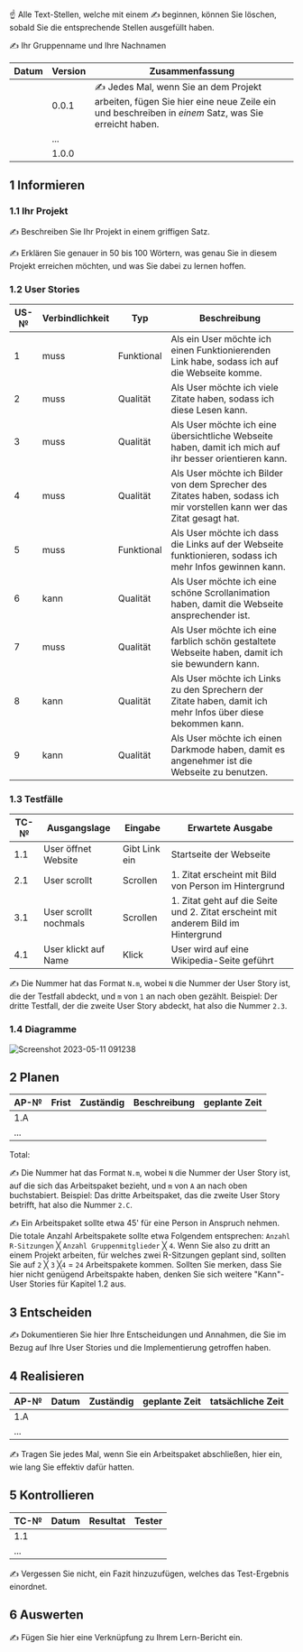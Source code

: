 ☝️ Alle Text-Stellen, welche mit einem ✍️ beginnen, können Sie löschen, sobald Sie die entsprechende Stellen ausgefüllt haben.

✍️ Ihr Gruppenname und Ihre Nachnamen

| Datum | Version | Zusammenfassung                                              |
| ----- | ------- | ------------------------------------------------------------ |
|       | 0.0.1   | ✍️ Jedes Mal, wenn Sie an dem Projekt arbeiten, fügen Sie hier eine neue Zeile ein und beschreiben in *einem* Satz, was Sie erreicht haben. |
|       | ...     |                                                              |
|       | 1.0.0   |                                                              |

## 1 Informieren

### 1.1 Ihr Projekt

✍️ Beschreiben Sie Ihr Projekt in einem griffigen Satz.

✍️ Erklären Sie genauer in 50 bis 100 Wörtern, was genau Sie in diesem Projekt erreichen möchten, und was Sie dabei zu lernen hoffen.

### 1.2 User Stories

| US-№ | Verbindlichkeit | Typ  | Beschreibung                       |
| ---- | --------------- | ---- | ---------------------------------- |
| 1   |muss|Funktional|Als ein User möchte ich einen Funktionierenden Link habe, sodass ich auf die Webseite komme.|
| 2   |muss|Qualität|Als User möchte ich viele Zitate haben, sodass ich diese Lesen kann.|
| 3   |muss|Qualität|Als User möchte ich eine übersichtliche Webseite haben, damit ich mich auf ihr besser orientieren kann.|
| 4   |muss|Qualität|Als User möchte ich Bilder von dem Sprecher des Zitates haben, sodass ich mir vorstellen kann wer das Zitat gesagt hat.|
| 5   |muss|Funktional|Als User möchte ich dass die Links auf der Webseite funktionieren, sodass ich mehr Infos gewinnen kann.|
| 6   |kann|Qualität|Als User möchte ich eine schöne Scrollanimation haben, damit die Webseite ansprechender ist.|
| 7   |muss|Qualität|Als User möchte ich eine farblich schön gestaltete Webseite haben, damit ich sie bewundern kann.|
| 8   |kann|Qualität|Als User möchte ich Links zu den Sprechern der Zitate haben, damit ich mehr Infos über diese bekommen kann.|
| 9   |kann|Qualität|Als User möchte ich einen Darkmode haben, damit es angenehmer ist die Webseite zu benutzen.|



### 1.3 Testfälle

| TC-№ | Ausgangslage | Eingabe | Erwartete Ausgabe |
| ---- | ------------ | ------- | ----------------- |
| 1.1  | User öffnet Website|Gibt Link ein|Startseite der Webseite|
| 2.1  | User scrollt|Scrollen|1. Zitat erscheint mit Bild von Person im Hintergrund|
| 3.1  | User scrollt nochmals|Scrollen|1. Zitat geht auf die Seite und 2. Zitat erscheint mit anderem Bild im Hintergrund|
| 4.1  | User klickt auf Name | Klick| User wird auf eine Wikipedia-Seite geführt|

✍️ Die Nummer hat das Format `N.m`, wobei `N` die Nummer der User Story ist, die der Testfall abdeckt, und `m` von `1` an nach oben gezählt. Beispiel: Der dritte Testfall, der die zweite User Story abdeckt, hat also die Nummer `2.3`.

### 1.4 Diagramme

![Screenshot 2023-05-11 091238](https://github.com/Blentin05/LA_1600/assets/111045987/e524ba06-c7c6-4584-8040-73954e075b7e)


## 2 Planen

| AP-№ | Frist | Zuständig | Beschreibung | geplante Zeit |
| ---- | ----- | --------- | ------------ | ------------- |
| 1.A  |       |           |              |               |
| ...  |       |           |              |               |

Total: 

✍️ Die Nummer hat das Format `N.m`, wobei `N` die Nummer der User Story ist, auf die sich das Arbeitspaket bezieht, und `m` von `A` an nach oben buchstabiert. Beispiel: Das dritte Arbeitspaket, das die zweite User Story betrifft, hat also die Nummer `2.C`.

✍️ Ein Arbeitspaket sollte etwa 45' für eine Person in Anspruch nehmen. Die totale Anzahl Arbeitspakete sollte etwa Folgendem entsprechen: `Anzahl R-Sitzungen` ╳ `Anzahl Gruppenmitglieder` ╳ `4`. Wenn Sie also zu dritt an einem Projekt arbeiten, für welches zwei R-Sitzungen geplant sind, sollten Sie auf `2` ╳ `3` ╳`4` = `24` Arbeitspakete kommen. Sollten Sie merken, dass Sie hier nicht genügend Arbeitspakte haben, denken Sie sich weitere "Kann"-User Stories für Kapitel 1.2 aus.

## 3 Entscheiden

✍️ Dokumentieren Sie hier Ihre Entscheidungen und Annahmen, die Sie im Bezug auf Ihre User Stories und die Implementierung getroffen haben.

## 4 Realisieren

| AP-№ | Datum | Zuständig | geplante Zeit | tatsächliche Zeit |
| ---- | ----- | --------- | ------------- | ----------------- |
| 1.A  |       |           |               |                   |
| ...  |       |           |               |                   |

✍️ Tragen Sie jedes Mal, wenn Sie ein Arbeitspaket abschließen, hier ein, wie lang Sie effektiv dafür hatten.

## 5 Kontrollieren

| TC-№ | Datum | Resultat | Tester |
| ---- | ----- | -------- | ------ |
| 1.1  |       |          |        |
| ...  |       |          |        |

✍️ Vergessen Sie nicht, ein Fazit hinzuzufügen, welches das Test-Ergebnis einordnet.

## 6 Auswerten

✍️ Fügen Sie hier eine Verknüpfung zu Ihrem Lern-Bericht ein.
